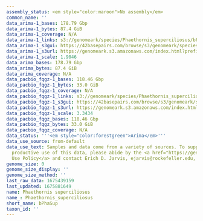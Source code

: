 ```yaml
---
assembly_status: <em style="color:maroon">No assembly</em>
common_name: ''
data_arima-1_bases: 178.79 Gbp
data_arima-1_bytes: 87.4 GiB
data_arima-1_coverage: N/A
data_arima-1_links: s3://genomeark/species/Phaethornis_superciliosus/bPhaSup1/genomic_data/arima/<br>
data_arima-1_s3gui: https://42basepairs.com/browse/s3/genomeark/species/Phaethornis_superciliosus/bPhaSup1/genomic_data/arima/
data_arima-1_s3url: https://genomeark.s3.amazonaws.com/index.html?prefix=species/Phaethornis_superciliosus/bPhaSup1/genomic_data/arima/
data_arima-1_scale: 1.9046
data_arima_bases: 178.79 Gbp
data_arima_bytes: 87.4 GiB
data_arima_coverage: N/A
data_pacbio_fqgz-1_bases: 118.46 Gbp
data_pacbio_fqgz-1_bytes: 33.0 GiB
data_pacbio_fqgz-1_coverage: N/A
data_pacbio_fqgz-1_links: s3://genomeark/species/Phaethornis_superciliosus/bPhaSup1/genomic_data/pacbio_fqgz/<br>
data_pacbio_fqgz-1_s3gui: https://42basepairs.com/browse/s3/genomeark/species/Phaethornis_superciliosus/bPhaSup1/genomic_data/pacbio_fqgz/
data_pacbio_fqgz-1_s3url: https://genomeark.s3.amazonaws.com/index.html?prefix=species/Phaethornis_superciliosus/bPhaSup1/genomic_data/pacbio_fqgz/
data_pacbio_fqgz-1_scale: 3.3434
data_pacbio_fqgz_bases: 118.46 Gbp
data_pacbio_fqgz_bytes: 33.0 GiB
data_pacbio_fqgz_coverage: N/A
data_status: '''<em style="color:forestgreen">Arima</em>'''
data_use_source: from-default
data_use_text: Samples and data come from a variety of sources. To support fair and
  productive use of this data, please abide by the <a href="https://genome10k.soe.ucsc.edu/data-use-policies/">Data
  Use Policy</a> and contact Erich D. Jarvis, ejarvis@rockefeller.edu, with any questions.
genome_size: 0
genome_size_display: ''
genome_size_method: ''
last_raw_data: 1675439159
last_updated: 1675881649
name: Phaethornis superciliosus
name_: Phaethornis_superciliosus
short_name: bPhaSup
taxon_id: ''
---
```

